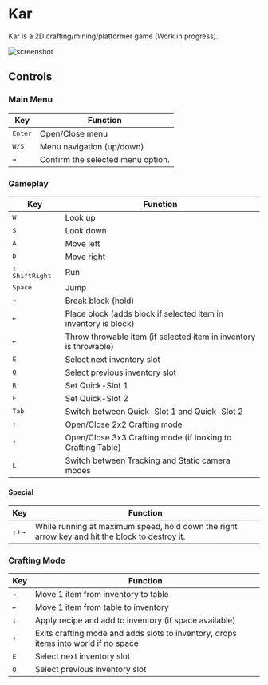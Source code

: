 # Kar

Kar is a 2D crafting/mining/platformer game (Work in progress).

![screenshot](https://github.com/user-attachments/assets/648b2dc2-ceba-4809-a953-8f55b74c8d57)

## Controls

### Main Menu

| Key              | Function                          |
| ---------------- | --------------------------------- |
| <kbd>Enter</kbd> | Open/Close menu                   |
| <kbd>W/S</kbd>   | Menu navigation (up/down)         |
| <kbd>→</kbd>     | Confirm the selected menu option. |

### Gameplay

| Key                     | Function                                                          |
| ----------------------- | ----------------------------------------------------------------- |
| <kbd>W</kbd>            | Look up                                                           |
| <kbd>S</kbd>            | Look down                                                         |
| <kbd>A</kbd>            | Move left                                                         |
| <kbd>D</kbd>            | Move right                                                        |
| <kbd>⇧ ShiftRight</kbd> | Run                                                               |
| <kbd>Space</kbd>        | Jump                                                              |
| <kbd>→</kbd>            | Break block (hold)                                                |
| <kbd>←</kbd>            | Place block (adds block if selected item in inventory is block)   |
| <kbd>←</kbd>            | Throw throwable item (if selected item in inventory is throwable) |
| <kbd>E</kbd>            | Select next inventory slot                                        |
| <kbd>Q</kbd>            | Select previous inventory slot                                    |
| <kbd>R</kbd>            | Set Quick-Slot 1                                                  |
| <kbd>F</kbd>            | Set Quick-Slot 2                                                  |
| <kbd>Tab</kbd>          | Switch between Quick-Slot 1 and Quick-Slot 2                      |
| <kbd>↑</kbd>            | Open/Close 2x2 Crafting mode                                      |
| <kbd>↑</kbd>            | Open/Close 3x3 Crafting mode (if looking to Crafting Table)       |
| <kbd>L</kbd>            | Switch between Tracking and Static camera modes                   |

#### Special


| Key                       | Function                                                                                       |
| ------------------------- | ---------------------------------------------------------------------------------------------- |
| <kbd>⇧</kbd>+<kbd>→</kbd> | While running at maximum speed, hold down the right arrow key and hit the block to destroy it. |


### Crafting Mode

| Key          | Function                                                                            |
| ------------ | ----------------------------------------------------------------------------------- |
| <kbd>→</kbd> | Move 1 item from inventory to table                                                 |
| <kbd>←</kbd> | Move 1 item from table to inventory                                                 |
| <kbd>↓</kbd> | Apply recipe and add to inventory (if space available)                              |
| <kbd>↑</kbd> | Exits crafting mode and adds slots to inventory, drops items into world if no space |
| <kbd>E</kbd> | Select next inventory slot                                                          |
| <kbd>Q</kbd> | Select previous inventory slot                                                      |
